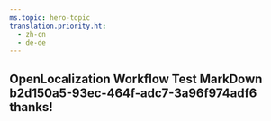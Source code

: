 ```yaml
---
ms.topic: hero-topic
translation.priority.ht: 
  - zh-cn
  - de-de
---
```

## OpenLocalization Workflow Test MarkDown b2d150a5-93ec-464f-adc7-3a96f974adf6 thanks!
